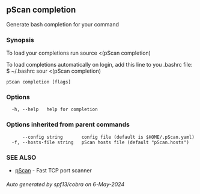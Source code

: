 ## pScan completion

Generate bash completion for your command

### Synopsis

To load your completions run
source <(pScan completion)

To load completions automatically on login, add this line to you .bashrc file:
$ ~/.bashrc
sour <(pScan completion)


```
pScan completion [flags]
```

### Options

```
  -h, --help   help for completion
```

### Options inherited from parent commands

```
      --config string       config file (default is $HOME/.pScan.yaml)
  -f, --hosts-file string   pScan hosts file (default "pScan.hosts")
```

### SEE ALSO

* [pScan](pScan.md)	 - Fast TCP port scanner

###### Auto generated by spf13/cobra on 6-May-2024
